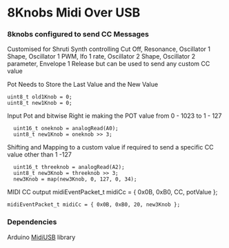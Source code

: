# 8Knobs Midi Over USB

### 8knobs configured to send CC Messages


Customised for Shruti Synth controlling Cut Off, Resonance, Oscillator 1 Shape,  Oscillator 1 PWM, lfo 1 rate, Oscillator 2 Shape, Oscillator 2 parameter, Envelope 1 Release but can be used to send any custom CC value

Pot Needs to Store the Last Value and the New Value

    uint8_t old1Knob = 0;
    uint8_t new1Knob = 0;

Input Pot and bitwise Right ie making the POT value from 0 - 1023 to 1 - 127

      uint16_t oneknob = analogRead(A0);
      uint8_t new1Knob = oneknob >> 3;

Shifting and Mapping to a custom value if required to send a specific CC value other than 1 -127

      uint16_t threeknob = analogRead(A2);
      uint8_t new3Knob = threeknob >> 3;
      new3Knob = map(new3Knob, 0, 127, 0, 34);

MIDI CC output
midiEventPacket_t midiCc = { 0x0B, 0xB0, CC, potValue };

    midiEventPacket_t midiCc = { 0x0B, 0xB0, 20, new3Knob };

### Dependencies

Arduino [MidiUSB](https://www.arduino.cc/en/Reference/MIDIUSB) library
